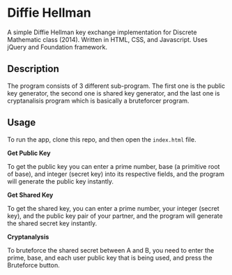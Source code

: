 Diffie Hellman
==========

A simple Diffie Hellman key exchange implementation for Discrete Mathematic class (2014). Written in HTML, CSS, and Javascript. Uses jQuery and Foundation framework.

Description
-----------
The program consists of 3 different sub-program. The first one is the public key generator, the second one is shared key generator, and the last one is cryptanalisis program which is basically a bruteforcer program.

Usage
-----
To run the app, clone this repo, and then open the ``index.html`` file.

**Get Public Key**

To get the public key you can enter a prime number, base (a primitive root of base), and integer (secret key) into its respective fields, and the program will generate the public key instantly.

**Get Shared Key**

To get the shared key, you can enter a prime number, your integer (secret key), and the public key pair of your partner, and the program will generate the shared secret key instantly.

**Cryptanalysis**

To bruteforce the shared secret between A and B, you need to enter the prime, base, and each user public key that is being used, and press the Bruteforce button.
